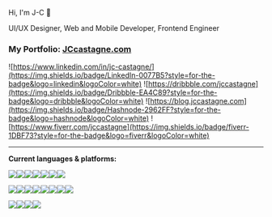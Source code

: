 Hi, I'm J-C 👋

UI/UX Designer, Web and Mobile Developer, Frontend Engineer

### My Portfolio: [JCcastagne.com](http://jccastagne.com "JCcastagne.com")

![https://www.linkedin.com/in/jc-castagne/](https://img.shields.io/badge/LinkedIn-0077B5?style=for-the-badge&logo=linkedin&logoColor=white) ![https://dribbble.com/jccastagne](https://img.shields.io/badge/Dribbble-EA4C89?style=for-the-badge&logo=dribbble&logoColor=white) ![https://blog.jccastagne.com](https://img.shields.io/badge/Hashnode-2962FF?style=for-the-badge&logo=hashnode&logoColor=white) ![https://www.fiverr.com/jccastagne](https://img.shields.io/badge/fiverr-1DBF73?style=for-the-badge&logo=fiverr&logoColor=white)

------------

**Current languages & platforms:**

![](https://img.shields.io/badge/Swift-FA7343?style=for-the-badge&logo=swift&logoColor=white)![](https://img.shields.io/badge/Kotlin-0095D5?&style=for-the-badge&logo=kotlin&logoColor=white)![](https://img.shields.io/badge/JavaScript-323330?style=for-the-badge&logo=javascript&logoColor=F7DF1E)![](https://img.shields.io/badge/HTML5-E34F26?style=for-the-badge&logo=html5&logoColor=white)![](https://img.shields.io/badge/CSS3-1572B6?style=for-the-badge&logo=css3&logoColor=white)![](https://img.shields.io/badge/Sass-CC6699?style=for-the-badge&logo=sass&logoColor=white)![](https://img.shields.io/badge/Shell_Script-121011?style=for-the-badge&logo=gnu-bash&logoColor=white)

![](https://img.shields.io/badge/React_Native-20232A?style=for-the-badge&logo=react&logoColor=61DAFB)![](https://img.shields.io/badge/React-20232A?style=for-the-badge&logo=react&logoColor=61DAFB)![](https://img.shields.io/badge/React_Router-CA4245?style=for-the-badge&logo=react-router&logoColor=white)![](https://img.shields.io/badge/Node.js-339933?style=for-the-badge&logo=nodedotjs&logoColor=white)![](https://img.shields.io/badge/Express.js-000000?style=for-the-badge&logo=express&logoColor=white)![](https://img.shields.io/badge/firebase-ffca28?style=for-the-badge&logo=firebase&logoColor=black)![](https://img.shields.io/badge/MongoDB-4EA94B?style=for-the-badge&logo=mongodb&logoColor=white)![](https://img.shields.io/badge/Cordova-35434F?style=for-the-badge&logo=apache-cordova&logoColor=E8E8E8)

![](https://img.shields.io/badge/Figma-F24E1E?style=for-the-badge&logo=figma&logoColor=white)![](https://img.shields.io/badge/Adobe%20XD-470137?style=for-the-badge&logo=Adobe%20XD&logoColor=#FF61F6)![](https://img.shields.io/badge/Adobe%20Photoshop-31A8FF?style=for-the-badge&logo=Adobe%20Photoshop&logoColor=black)![](https://img.shields.io/badge/Adobe%20Illustrator-FF9A00?style=for-the-badge&logo=adobe%20illustrator&logoColor=white)
